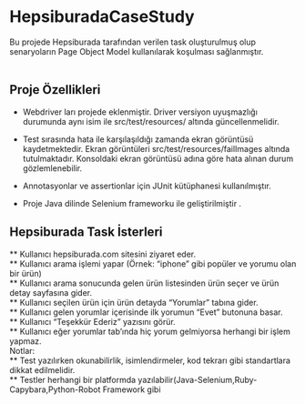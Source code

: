 # HepsiburadaCaseStudy
Bu projede Hepsiburada tarafından verilen task oluşturulmuş olup senaryoların Page Object Model kullanılarak koşulması sağlanmıştır. </br></br>

## Proje Özellikleri </br>
* Webdriver ları projede eklenmiştir. Driver versiyon uyuşmazlığı durumunda aynı isim ile src/test/resources/ altında güncellenmelidir.

* Test sırasında hata ile karşılaşıldığı zamanda ekran görüntüsü kaydetmektedir. Ekran görüntüleri src/test/resources/failImages altında tutulmaktadır. Konsoldaki ekran görüntüsü adına göre hata alınan durum gözlemlenebilir.

* Annotasyonlar ve assertionlar için JUnit kütüphanesi kullanılmıştır.

* Proje Java dilinde Selenium frameworku ile geliştirilmiştir . 

## Hepsiburada Task İsterleri  </br>
** Kullanıcı hepsiburada.com sitesini ziyaret eder.  </br>
** Kullanıcı arama işlemi yapar (Örnek: “iphone” gibi popüler ve yorumu olan bir ürün)  </br>
** Kullanıcı arama sonucunda gelen ürün listesinden ürün seçer ve ürün detay sayfasına gider.  </br>
** Kullanıcı seçilen ürün için ürün detayda “Yorumlar” tabına gider.  </br>
** Kullanıcı gelen yorumlar içerisinde ilk yorumun “Evet” butonuna basar.  </br>
** Kullanıcı “Teşekkür Ederiz” yazısını görür.  </br>
** Kullanıcı eğer yorumlar tab’ında hiç yorum gelmiyorsa herhangi bir işlem yapmaz.  </br>
Notlar:   </br>
** Test yazılırken okunabilirlik, isimlendirmeler, kod tekrarı gibi standartlara dikkat edilmelidir.   </br>
** Testler herhangi bir platformda yazılabilir(Java-Selenium,Ruby-Capybara,Python-Robot Framework gibi  </br>
